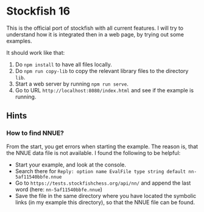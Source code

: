 # Stockfish 16

This is the official port of stockfish with all current features. I will try to understand how it is integrated then in a web page, by trying out some examples.

It should work like that:

1. Do `npm install` to have all files locally.
2. Do `npm run copy-lib` to copy the relevant library files to the directory `lib`.
3. Start a web server by running `npm run serve`.
4. Go to URL `http://localhost:8080/index.html` and see if the example is running.

## Hints

### How to find NNUE?

From the start, you get errors when starting the example. The reason is, that the NNUE data file is not available. I found the following to be helpful:

* Start your example, and look at the console.
* Search there for `Reply: option name EvalFile type string default nn-5af11540bbfe.nnue`
* Go to `https://tests.stockfishchess.org/api/nn/` and append the last word (here: `nn-5af11540bbfe.nnue`)
* Save the file in the same directory where you have located the symbolic links (in my example this directory), so that the NNUE file can be found.